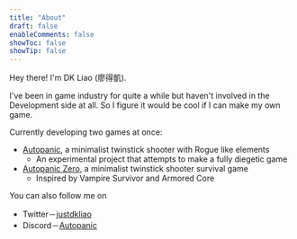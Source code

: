 ```yaml
---
title: "About"
draft: false
enableComments: false
showToc: false
showTip: false
---
```


Hey there! I'm DK Liao (廖得凱).

I've been in game industry for quite a while but haven't involved in the Development side at all. So I figure it would be cool if I can make my own game.

Currently developing two games at once:

- [Autopanic](https://store.steampowered.com/app/1274830/_/), a minimalist twinstick shooter with Rogue like elements
    - An experimental project that attempts to make a fully diegetic game
- [Autopanic Zero](https://store.steampowered.com/app/1423670/_/), a minimalist twinstick shooter survival game 
    - Inspired by Vampire Survivor and Armored Core

You can also follow me on 

- Twitter－[justdkliao](https://twitter.com/justdkliao)
- Discord－[Autopanic](https://discord.gg/w57PEN42KV)